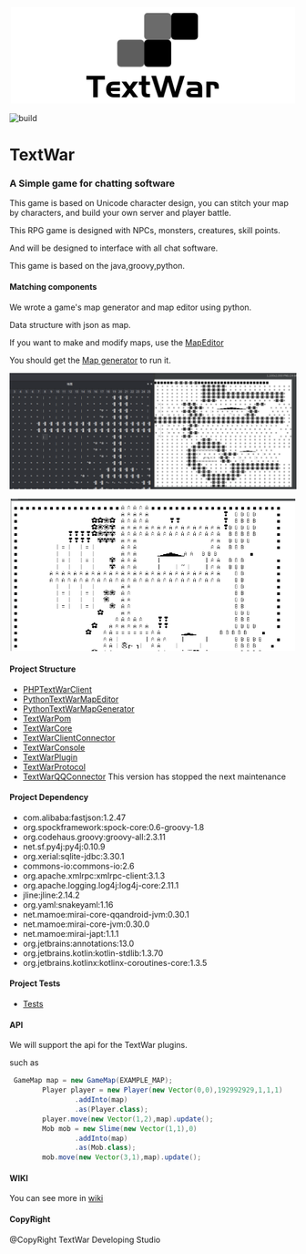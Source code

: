 <p align="center">
<img src="readme_image/logo.png" width=500>
</p>

![build](https://travis-ci.org/TextWar/TextWar.svg?branch=master)

# TextWar
### A Simple game for chatting software

This game is based on Unicode character design, 
you can stitch your map by characters, and build your own server and player battle.

This RPG game is designed with NPCs, monsters, creatures, skill points.

And will be designed to interface with all chat software.

This game is based on the java,groovy,python.
#### Matching components

We wrote a game's map generator and map editor using python.

Data structure with json as map.

If you want to make and modify maps, use the [MapEditor](https://github.com/TextWar/Textwar-MapEditor)

You should get the [Map generator](https://github.com/TextWar/textwar-py) to run it.

![editor](readme_image/editor.png)

<p align="center">
<img src="readme_image/map.png" width=500>
</p>



#### Project Structure

- [PHPTextWarClient](https://github.com/TextWar/TextWar-PHP-Client)
- [PythonTextWarMapEditor](https://github.com/TextWar/Textwar-MapEditor)
- [PythonTextWarMapGenerator](https://github.com/TextWar/textwar-py)
- [TextWarPom](textwar_pom)
- [TextWarCore](textwar)
- [TextWarClientConnector](textwar_client_connector)
- [TextWarConsole](textwar_console)
- [TextWarPlugin](textwar_plugin)
- [TextWarProtocol](textwar_protocol)
- [TextWarQQConnector](textwar_qq_connector) This version has stopped the next maintenance

#### Project Dependency

- com.alibaba:fastjson:1.2.47
- org.spockframework:spock-core:0.6-groovy-1.8
- org.codehaus.groovy:groovy-all:2.3.11
- net.sf.py4j:py4j:0.10.9
- org.xerial:sqlite-jdbc:3.30.1
- commons-io:commons-io:2.6
- org.apache.xmlrpc:xmlrpc-client:3.1.3
- org.apache.logging.log4j:log4j-core:2.11.1
- jline:jline:2.14.2
- org.yaml:snakeyaml:1.16
- net.mamoe:mirai-core-qqandroid-jvm:0.30.1
- net.mamoe:mirai-core-jvm:0.30.0
- net.mamoe:mirai-japt:1.1.1
- org.jetbrains:annotations:13.0
- org.jetbrains.kotlin:kotlin-stdlib:1.3.70
- org.jetbrains.kotlinx:kotlinx-coroutines-core:1.3.5

#### Project Tests

- [Tests](tests)

#### API

We will support the api for the TextWar plugins.

such as

```groovy
 GameMap map = new GameMap(EXAMPLE_MAP);
        Player player = new Player(new Vector(0,0),192992929,1,1,1)
                .addInto(map)
                .as(Player.class);
        player.move(new Vector(1,2),map).update();
        Mob mob = new Slime(new Vector(1,1),0)
                .addInto(map)
                .as(Mob.class);
        mob.move(new Vector(3,1),map).update();
```
#### WIKI

You can see more in [wiki](https://github.com/TextWar/QQTextWar/wiki)

#### CopyRight

@CopyRight TextWar Developing Studio








